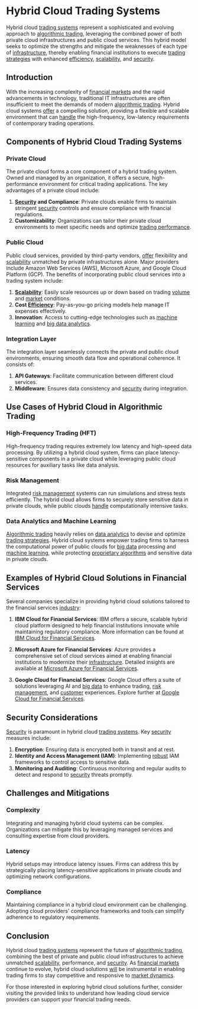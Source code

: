 # Hybrid Cloud Trading Systems

Hybrid cloud [trading systems](../t/trading_systems.md) represent a sophisticated and evolving approach to [algorithmic trading](../a/algorithmic_trading.md), leveraging the combined power of both private cloud infrastructures and public cloud services. This hybrid model seeks to optimize the strengths and mitigate the weaknesses of each type of [infrastructure](../i/infrastructure.md), thereby enabling financial institutions to execute [trading strategies](../t/trading_strategies.md) with enhanced [efficiency](../e/efficiency.md), [scalability](../s/scalability.md), and [security](../s/security.md).

## Introduction

With the increasing complexity of [financial markets](../f/financial_market.md) and the rapid advancements in technology, traditional IT infrastructures are often insufficient to meet the demands of modern [algorithmic trading](../a/algorithmic_trading.md). Hybrid cloud systems [offer](../o/offer.md) a compelling solution, providing a flexible and scalable environment that can [handle](../h/handle.md) the high-frequency, low-latency requirements of contemporary trading operations.

## Components of Hybrid Cloud Trading Systems

### Private Cloud

The private cloud forms a core component of a hybrid trading system. Owned and managed by an organization, it offers a secure, high-performance environment for critical trading applications. The key advantages of a private cloud include:

1. **[Security](../s/security.md) and Compliance**: Private clouds enable firms to maintain stringent [security](../s/security.md) controls and ensure compliance with financial regulations.
2. **Customizability**: Organizations can tailor their private cloud environments to meet specific needs and optimize [trading performance](../t/trading_performance.md).

### Public Cloud

Public cloud services, provided by third-party vendors, [offer](../o/offer.md) flexibility and [scalability](../s/scalability.md) unmatched by private infrastructures alone. Major providers include Amazon Web Services (AWS), Microsoft Azure, and Google Cloud Platform (GCP). The benefits of incorporating public cloud services into a trading system include:

1. **[Scalability](../s/scalability.md)**: Easily scale resources up or down based on trading [volume](../v/volume.md) and [market](../m/market.md) conditions.
2. **Cost [Efficiency](../e/efficiency.md)**: Pay-as-you-go pricing models help manage IT expenses effectively.
3. **Innovation**: Access to cutting-edge technologies such as [machine learning](../m/machine_learning.md) and [big data analytics](../b/big_data_analytics_in_trading.md).

### Integration Layer

The integration layer seamlessly connects the private and public cloud environments, ensuring smooth data flow and operational coherence. It consists of:

1. **API Gateways**: Facilitate communication between different cloud services.
2. **Middleware**: Ensures data consistency and [security](../s/security.md) during integration.

## Use Cases of Hybrid Cloud in Algorithmic Trading

### High-Frequency Trading (HFT)

High-frequency trading requires extremely low latency and high-speed data processing. By utilizing a hybrid cloud system, firms can place latency-sensitive components in a private cloud while leveraging public cloud resources for auxiliary tasks like data analysis.

### Risk Management

Integrated [risk management](../r/risk_management.md) systems can run simulations and stress tests efficiently. The hybrid cloud allows firms to securely store sensitive data in private clouds, while public clouds [handle](../h/handle.md) computationally intensive tasks.

### Data Analytics and Machine Learning

[Algorithmic trading](../a/algorithmic_trading.md) heavily relies on [data analytics](../d/data_analytics.md) to devise and optimize [trading strategies](../t/trading_strategies.md). Hybrid cloud systems empower trading firms to harness the computational power of public clouds for [big data](../b/big_data_in_trading.md) processing and [machine learning](../m/machine_learning.md), while protecting [proprietary algorithms](../p/proprietary_algorithms.md) and sensitive data in private clouds.

## Examples of Hybrid Cloud Solutions in Financial Services

Several companies specialize in providing hybrid cloud solutions tailored to the financial services [industry](../i/industry.md):

1. **IBM Cloud for Financial Services**: IBM offers a secure, scalable hybrid cloud platform designed to help financial institutions innovate while maintaining regulatory compliance. More information can be found at [IBM Cloud for Financial Services](https://www.ibm.com/cloud/financial-services).

2. **Microsoft Azure for Financial Services**: Azure provides a comprehensive set of cloud services aimed at enabling financial institutions to modernize their [infrastructure](../i/infrastructure.md). Detailed insights are available at [Microsoft Azure for Financial Services](https://azure.microsoft.com/en-us/solutions/financial-services/).

3. **Google Cloud for Financial Services**: Google Cloud offers a suite of solutions leveraging AI and [big data](../b/big_data_in_trading.md) to enhance trading, [risk management](../r/risk_management.md), and [customer](../c/customer.md) experiences. Explore further at [Google Cloud for Financial Services](https://cloud.google.com/solutions/financial-services).

## Security Considerations

[Security](../s/security.md) is paramount in hybrid cloud [trading systems](../t/trading_systems.md). Key [security](../s/security.md) measures include:

1. **Encryption**: Ensuring data is encrypted both in transit and at rest.
2. **Identity and Access Management (IAM)**: Implementing [robust](../r/robust.md) IAM frameworks to control access to sensitive data.
3. **Monitoring and Auditing**: Continuous monitoring and regular audits to detect and respond to [security](../s/security.md) threats promptly.

## Challenges and Mitigations

### Complexity

Integrating and managing hybrid cloud systems can be complex. Organizations can mitigate this by leveraging managed services and consulting expertise from cloud providers.

### Latency

Hybrid setups may introduce latency issues. Firms can address this by strategically placing latency-sensitive applications in private clouds and optimizing network configurations.

### Compliance

Maintaining compliance in a hybrid cloud environment can be challenging. Adopting cloud providers' compliance frameworks and tools can simplify adherence to regulatory requirements.

## Conclusion

Hybrid cloud [trading systems](../t/trading_systems.md) represent the future of [algorithmic trading](../a/algorithmic_trading.md), combining the best of private and public cloud infrastructures to achieve unmatched [scalability](../s/scalability.md), performance, and [security](../s/security.md). As [financial markets](../f/financial_market.md) continue to evolve, hybrid cloud solutions [will](../w/will.md) be instrumental in enabling trading firms to stay competitive and responsive to [market dynamics](../m/market_dynamics.md).

For those interested in exploring hybrid cloud solutions further, consider visiting the provided links to understand how leading cloud service providers can support your financial trading needs.
